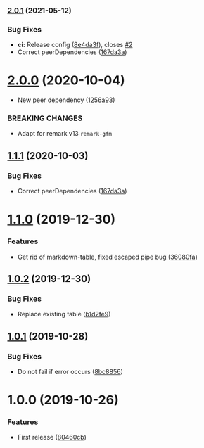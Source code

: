 ### [2.0.1](https://github.com/unlight/remark-package-dependencies/compare/v2.0.0...v2.0.1) (2021-05-12)


### Bug Fixes

* **ci:** Release config ([8e4da3f](https://github.com/unlight/remark-package-dependencies/commit/8e4da3f91f547d9dfdb601a7b3b40ea24e49dac9)), closes [#2](https://github.com/unlight/remark-package-dependencies/issues/2)
* Correct peerDependencies ([167da3a](https://github.com/unlight/remark-package-dependencies/commit/167da3ae1a5f449082afc49512c7c887eaa599a5))

# [2.0.0](https://github.com/unlight/remark-package-dependencies/compare/v1.1.0...v2.0.0) (2020-10-04)


* New peer dependency ([1256a93](https://github.com/unlight/remark-package-dependencies/commit/1256a934ee5f103cdbb67880cfe64afce9cb1154))


### BREAKING CHANGES

* Adapt for remark v13 `remark-gfm`

## [1.1.1](https://github.com/unlight/remark-package-dependencies/compare/v1.1.0...v1.1.1) (2020-10-03)


### Bug Fixes

* Correct peerDependencies ([167da3a](https://github.com/unlight/remark-package-dependencies/commit/167da3ae1a5f449082afc49512c7c887eaa599a5))

# [1.1.0](https://github.com/unlight/remark-package-dependencies/compare/v1.0.2...v1.1.0) (2019-12-30)


### Features

* Get rid of markdown-table, fixed escaped pipe bug ([36080fa](https://github.com/unlight/remark-package-dependencies/commit/36080fad094db9d8a98c5709310064e6e0c88ed6))

## [1.0.2](https://github.com/unlight/remark-package-dependencies/compare/v1.0.1...v1.0.2) (2019-12-30)


### Bug Fixes

* Replace existing table ([b1d2fe9](https://github.com/unlight/remark-package-dependencies/commit/b1d2fe97f1ab07805acdd130df043976724b46fe))

## [1.0.1](https://github.com/unlight/remark-package-dependencies/compare/v1.0.0...v1.0.1) (2019-10-28)


### Bug Fixes

* Do not fail if error occurs ([8bc8856](https://github.com/unlight/remark-package-dependencies/commit/8bc8856d8d0223cd1bf7f16261796cbf1223562f))

# 1.0.0 (2019-10-26)


### Features

* First release ([80460cb](https://github.com/unlight/remark-package-dependencies/commit/80460cb64c02cd9bf0b593dc50e4322318950863))
